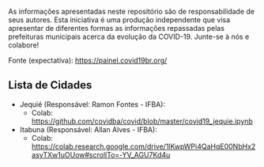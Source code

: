 As informações apresentadas neste repositório são de responsabilidade de seus autores. Esta iniciativa é uma produção independente que visa apresentar de diferentes formas as informações repassadas pelas prefeituras municipais acerca da evolução da COVID-19. Junte-se à nós e colabore!

Fonte (expectativa): https://painel.covid19br.org/

## Lista de Cidades
- Jequié (Responsável: Ramon Fontes - IFBA): 
  - Colab: https://github.com/covidba/covid/blob/master/covid19_jequie.ipynb
- Itabuna (Responsável: Allan Alves - IFBA):
  - Colab: https://colab.research.google.com/drive/1lKwpWPi4QaHqE00NbHx2asyTXw1uOUow#scrollTo=-YV_AGU7Kd4u
